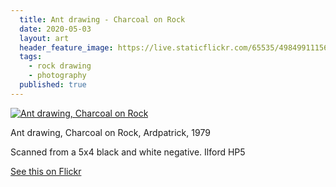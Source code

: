 ```yaml
---
  title: Ant drawing - Charcoal on Rock
  date: 2020-05-03
  layout: art
  header_feature_image: https://live.staticflickr.com/65535/49849911156_54feef7039_b.jpg
  tags:
    - rock drawing
    - photography
  published: true
---
```


[![Ant drawing, Charcoal on Rock](https://live.staticflickr.com/65535/49849911156_72e25fce55_3k.jpg)](https://live.staticflickr.com/65535/49849911156_72e25fce55_3k.jpg)

Ant drawing, Charcoal on Rock, Ardpatrick, 1979

Scanned from a 5x4 black and white negative. Ilford HP5


[See this on Flickr](https://flic.kr/p/2iX4PQQ)
